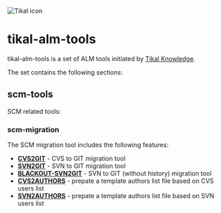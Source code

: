 ![Tikal icon](http://tikalk.com/sites/all/themes/sasson/tikal/logo.png)
# tikal-alm-tools
tikal-alm-tools is a set of ALM tools initiated by [Tikal Knowledge](http://tikalk.com).

The set contains the following sections:
## scm-tools
SCM related tools:
### scm-migration
The SCM migration tool includes the following features:

* [**CVS2GIT**](https://github.com/tikalk/tikal-alm-tools/tree/master/scm-tools/scm-migration/manual/CVS2GIT) - CVS to GIT migration tool
* [**SVN2GIT**](https://github.com/tikalk/tikal-alm-tools/tree/master/scm-tools/scm-migration/manual/SVN2GIT) - SVN to GIT migration tool
* [**BLACKOUT-SVN2GIT**](https://github.com/tikalk/tikal-alm-tools/tree/master/scm-tools/scm-migration/manual/SVN2GIT) - SVN to GIT (without history) migration tool
* [**CVS2AUTHORS**](https://github.com/tikalk/tikal-alm-tools/tree/master/scm-tools/scm-migration/manual/CVS2AUTHORS) - prepate a template authors list file based on CVS users list
* [**SVN2AUTHORS**](https://github.com/tikalk/tikal-alm-tools/tree/master/scm-tools/scm-migration/manual/SVN2AUTHORS) - prepate a template authors list file based on SVN users list

